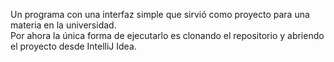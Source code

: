 Un programa con una interfaz simple que sirvió como proyecto para una materia en la universidad. <br>
Por ahora la única forma de ejecutarlo es clonando el repositorio y abriendo el proyecto desde IntelliJ Idea. <br>
